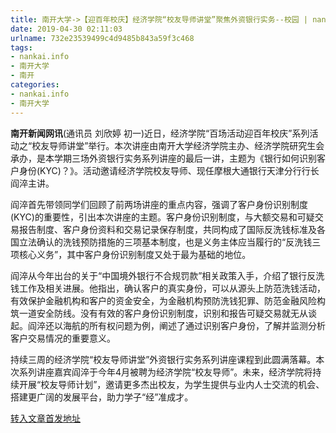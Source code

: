 ```yaml
---
title: 南开大学->【迎百年校庆】经济学院“校友导师讲堂”聚焦外资银行实务--校园 | nankai.info
date: 2019-04-30 02:11:03
urlname: 732e23539499c4d9485b843a59f3c468
tags: 
- nankai.info
- 南开大学
- 南开
categories:
- nankai.info
- 南开大学
---
```


**南开新闻网讯**(通讯员 刘欣婷 初一)近日，经济学院“百场活动迎百年校庆”系列活动之“校友导师讲堂”举行。本次讲座由南开大学经济学院主办、经济学院研究生会承办，是本学期三场外资银行实务系列讲座的最后一讲，主题为《银行如何识别客户身份(KYC)？》。活动邀请经济学院校友导师、现任摩根大通银行天津分行行长阎淬主讲。

阎淬首先带领同学们回顾了前两场讲座的重点内容，强调了客户身份识别制度(KYC)的重要性，引出本次讲座的主题。客户身份识别制度，与大额交易和可疑交易报告制度、客户身份资料和交易记录保存制度，共同构成了国际反洗钱标准及各国立法确认的洗钱预防措施的三项基本制度，也是义务主体应当履行的“反洗钱三项核心义务”，其中客户身份识别制度又处于最为基础的地位。

阎淬从今年出台的关于“中国境外银行不合规罚款”相关政策入手，介绍了银行反洗钱工作及相关进展。他指出，确认客户的真实身份，可以从源头上防范洗钱活动，有效保护金融机构和客户的资金安全，为金融机构预防洗钱犯罪、防范金融风险构筑一道安全防线。没有有效的客户身份识别制度，识别和报告可疑交易就无从谈起。阎淬还以海航的所有权问题为例，阐述了通过识别客户身份，了解并监测分析客户交易情况的重要意义。

持续三周的经济学院“校友导师讲堂”外资银行实务系列讲座课程到此圆满落幕。本次系列讲座嘉宾阎淬于今年4月被聘为经济学院“校友导师”。未来，经济学院将持续开展“校友导师计划”，邀请更多杰出校友，为学生提供与业内人士交流的机会、搭建更广阔的发展平台，助力学子“经”准成才。

[转入文章首发地址](http://news.nankai.edu.cn/qqxy/system/2019/04/29/000447795.shtml)